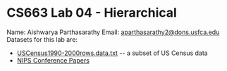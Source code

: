 # CS663 Lab 04 - Hierarchical
Name: Aishwarya Parthasarathy
Email: aparthasarathy2@dons.usfca.edu
Datasets for this lab are:

* [USCensus1990-2000rows.data.txt](USCensus1990-2000rows.data.txt) -- a subset of US Census data
* [NIPS Conference Papers](https://archive.ics.uci.edu/ml/datasets/NIPS+Conference+Papers+1987-2015#)
